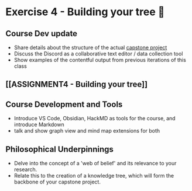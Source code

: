 # Exercise 4 - Building your tree 🌱

## Course Dev update
- Share details about the structure of the actual [capstone project](../../capstone-project-description.md)
- Discuss the Discord as a  collaborative text editor / data collection tool 
- Show examples of the contentful output from previous iterations of this class  

## [[ASSIGNMENT4 - Building your tree]]


  
## Course Development and Tools
- Introduce VS Code, Obsidian, HackMD as tools for the course, and introduce Markdown
- talk and show graph view and mind map extensions for both
 
## Philosophical Underpinnings
- Delve into the concept of a 'web of belief' and its relevance to your research.
- Relate this to the creation of a knowledge tree, which will form the backbone of your capstone project.

